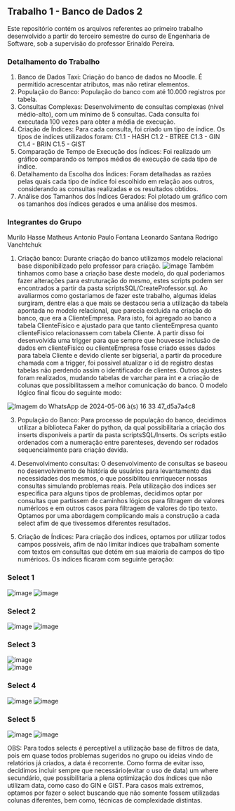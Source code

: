 ## Trabalho 1 - Banco de Dados 2
Este repositório contém os arquivos referentes ao primeiro trabalho desenvolvido a partir do terceiro semestre do curso de Engenharia de Software, sob a supervisão do professor Erinaldo Pereira.

### Detalhamento do Trabalho
1. Banco de Dados Taxi: Criação do banco de dados no Moodle. É permitido acrescentar atributos, mas não retirar elementos.
2. População do Banco: População do banco com até 10.000 registros por tabela.
3. Consultas Complexas: Desenvolvimento de consultas complexas (nível médio-alto), com um mínimo de 5 consultas. Cada consulta foi executada 100 vezes para obter a média de execução.
4. Criação de Índices: Para cada consulta, foi criado um tipo de índice. Os tipos de índices utilizados foram:
C1.1 - HASH
C1.2 - BTREE
C1.3 - GIN
C1.4 - BRIN
C1.5 - GIST
5. Comparação de Tempo de Execução dos Índices: Foi realizado um gráfico comparando os tempos médios de execução de cada tipo de índice.
6. Detalhamento da Escolha dos Índices: Foram detalhadas as razões pelas quais cada tipo de índice foi escolhido em relação aos outros, considerando as consultas realizadas e os resultados obtidos.
7. Análise dos Tamanhos dos Índices Gerados: Foi plotado um gráfico com os tamanhos dos índices gerados e uma análise dos mesmos.
### Integrantes do Grupo
Murilo Hasse
Matheus Antonio
Paulo Fontana
Leonardo Santana
Rodrigo Vanchtchuk


1. Criação banco:
    Durante criação do banco utilizamos modelo relacional base disponibilizado pelo professor para criação.
![image](https://github.com/Murilo-Hasse/trabalho1-bd2/assets/53916135/c87793db-b3a2-4f35-aa7f-b41699628e61)
Também tinhamos como base a criação base deste modelo, do qual poderiamos fazer alterações para estruturação do mesmo, estes scripts podem ser encontrados a partir da pasta scriptsSQL/CreateProfessor.sql.
  Ao avaliarmos como gostariamos de fazer este trabalho, algumas ideias surgiram, dentre elas a que mais se destacou seria a utilização da tabela apontada no modelo relacional, que parecia excluida na criação do banco, que era a ClienteEmpresa. Para isto, foi agregado ao banco a tabela ClienteFísico e ajustado para que tanto clienteEmpresa quanto clienteFisico relacionassem com tabela Cliente.
A partir disso foi desenvolvida uma trigger para que sempre que houvesse inclusão de dados em clienteFisico ou clienteEmpresa fosse criado esses dados para tabela Cliente e devido cliente ser bigserial, a partir da procedure chamada com a trigger, foi possivel atualizar o id de registro destas tabelas não perdendo assim o identificador de clientes.
Outros ajustes foram realizados, mudando tabelas de varchar para int e a criação de colunas que possibilitassem a melhor comunicação do banco.
O modelo lógico final ficou do seguinte modo:

![Imagem do WhatsApp de 2024-05-06 à(s) 16 33 47_d5a7a4c8](https://github.com/Murilo-Hasse/trabalho1-bd2/assets/53916135/2ed1a578-0260-4661-9a9c-1d92ca7032ea)


3. População do Banco:
   Para processo de população do banco, decidimos utilizar a biblioteca Faker do python, da qual possibilitaria a criação dos inserts disponiveis a partir da pasta scriptsSQL/Inserts. Os scripts estão ordenados com a numeração entre parenteses, devendo ser rodados sequencialmente para criação devida.

4. Desenvolvimento consultas:
  O desenvolvimento de consultas se baseou no desenvolvimento de história de usuários para levantamento das necessidades dos mesmos, o que possiblitou enrriquecer nossas consultas simulando problemas reais. Pela utilização dos indices ser especifica para alguns tipos de problemas, decidimos optar por consultas que partissem de caminhos lógicos para filtragem de valores numéricos e em outros casos para filtragem de valores do tipo texto. Optamos por uma abordagem complicando mais a construção a cada select afim de que tivessemos diferentes resultados.

5. Criação de Índices:
   Para criação dos indices, optamos por utilizar todos campos possiveis, afim de não limitar indices que trabalham somente com textos em consultas que detém em sua maioria de campos do tipo numéricos.
Os indices ficaram com seguinte geração:
### Select 1
![image](https://github.com/Murilo-Hasse/trabalho1-bd2/assets/53916135/4d569f86-01d6-4bcb-9d63-4ab9d3ef61dd)
![image](https://github.com/Murilo-Hasse/trabalho1-bd2/assets/53916135/e923c599-5e46-4178-b56d-1781b38c6b02)
### Select 2
![image](https://github.com/Murilo-Hasse/trabalho1-bd2/assets/53916135/1a410879-f597-454c-9f5b-17a72a79ba5d)
![image](https://github.com/Murilo-Hasse/trabalho1-bd2/assets/53916135/87f98e14-248a-4f3e-b6b4-bbab5d6d16d6)
### Select 3
![image](https://github.com/Murilo-Hasse/trabalho1-bd2/assets/53916135/fcbfdd35-ac4f-46cc-acff-9553b65ac0f6)\
![image](https://github.com/Murilo-Hasse/trabalho1-bd2/assets/53916135/4d65db3c-a87b-440b-b158-8f18068c434a)
### Select 4
![image](https://github.com/Murilo-Hasse/trabalho1-bd2/assets/53916135/1ef5fdc6-13d4-405a-92a1-45829fe46023)
![image](https://github.com/Murilo-Hasse/trabalho1-bd2/assets/53916135/7a148804-4bb2-45e4-9ed7-9bd781614a57)
### Select 5
![image](https://github.com/Murilo-Hasse/trabalho1-bd2/assets/53916135/38866360-3a10-4de8-8920-e6d8271f8862)
![image](https://github.com/Murilo-Hasse/trabalho1-bd2/assets/53916135/aef1fd51-287c-4b69-998c-f645510f3d5c)

OBS:
  Para todos selects é perceptível a utilização base de filtros de data, pois em quase todos problemas sugeridos no grupo ou ideias vindo de relatórios já criados, a data é recorrente. Como forma de evitar isso, decidimos incluir sempre que necessário(evitar o uso de data) um where secundário, que possibilitaria a plena optimização dos índices que não utilizam data, como caso do GIN e GIST. Para casos mais extremos, optamos por fazer o select buscando que não somente fossem utilizadas colunas diferentes, bem como, técnicas de complexidade distintas.


